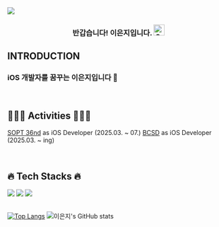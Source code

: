 <img src="https://capsule-render.vercel.app/api?type=venom&color=auto&height=150&section=header&text=EunJi's%20GitHub&fontSize=42" />

<div align=center>
<h3>반갑습니다! 이은지입니다. <img src="https://raw.githubusercontent.com/Tarikul-Islam-Anik/Animated-Fluent-Emojis/master/Emojis/Smilies/Grinning%20Squinting%20Face.png" alt="Grinning Squinting Face" width="25" height="25" />
</h3>

<div align="left">
  
  ## INTRODUCTION

  ### iOS 개발자를 꿈꾸는 이은지입니다 👋

  <br>

  ## 🏃‍♀️‍➡️ Activities 🏃‍♀️‍➡️

  [SOPT 36nd](https://github.com/AT-SOPT-iOS) as iOS Developer (2025.03. ~ 07.)
  [BCSD]([https://bcsdlab.com/]) as iOS Developer (2025.03. ~ ing)


  <br>

  ## 🔥 Tech Stacks 🔥
  <img src="https://img.shields.io/badge/swift-F05138?style=for-the-badge&logo=swift&logoColor=white">
  <img src="https://img.shields.io/badge/uikit-2396F3?style=for-the-badge&logo=uikit&logoColor=white">
  <img src="https://img.shields.io/badge/iOS-000000?style=for-the-badge&logo=ios&logoColor=white">

  <br>
  <br>

  [![Top Langs](https://github-readme-stats.vercel.app/api/top-langs/?username=oeunji)](https://github.com/anuraghazra/github-readme-stats)
  ![이은지's GitHub stats](https://github-readme-stats.vercel.app/api?username=oeunji&show_icons=true&theme=radical)
  
</div>
